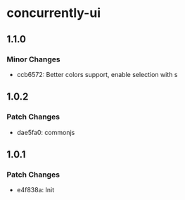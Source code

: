 # concurrently-ui

## 1.1.0

### Minor Changes

- ccb6572: Better colors support, enable selection with s

## 1.0.2

### Patch Changes

- dae5fa0: commonjs

## 1.0.1

### Patch Changes

- e4f838a: Init
